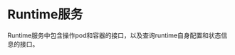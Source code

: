 # Runtime服务<a name="ZH-CN_TOPIC_0184808093"></a>

Runtime服务中包含操作pod和容器的接口，以及查询runtime自身配置和状态信息的接口。



